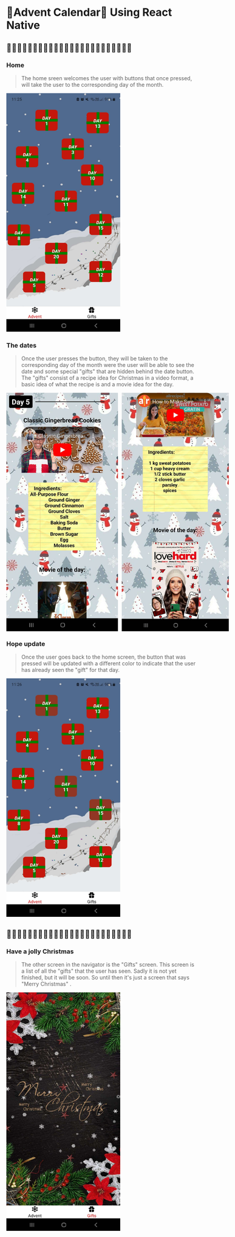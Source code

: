 # 🎁Advent Calendar🎁 Using React Native

## 🎅🏻🎄🎅🏻🎄🎅🏻🎄🎅🏻🎄🎅🏻🎄🎅🏻🎄🎅🏻🎄🎅🏻🎄

### Home

> The home sreen welcomes the user with buttons that once pressed, will take the user to the corresponding day of the month.

<div style="flex-direction: row;" >
    <img src="./assets/advent_home.jpg" width="300" height="628" />
</div>

### The dates

> Once the user presses the button, they will be taken to the corresponding day of the month were the user will be able to see the date and some special "gifts" that are hidden behind the date button.
> The "gifts" consist of a recipe idea for Christmas in a video format, a basic idea of what the recipe is and a movie idea for the day.

<div style="display: flex; flex-direction: row; justify-content: space-between;">
    <img src="./assets/date_gift1.jpg" width="300" height="628" style="margin-right: 10px;" />
    <img src="./assets/date_gift2.jpg" width="300" height="628" />
</div>

### Hope update

> Once the user goes back to the home screen, the button that was pressed will be updated with a different color to indicate that the user has already seen the "gift" for that day.

<div style="flex-direction: row;" >
    <img src="./assets/advent_home_update.jpg" width="300" height="628" />
</div>

## 🎅🏻🎄🎅🏻🎄🎅🏻🎄🎅🏻🎄🎅🏻🎄🎅🏻🎄🎅🏻🎄🎅🏻🎄
### Have a jolly Christmas

>The other screen in the navigator is  the "Gifts" screen. This screen is a list of all the "gifts" that the user has seen.
> Sadly it is not yet finished, but it will be soon.
> So until then it's just a screen that says "Merry Christmas" .

 <div style="flex-direction: row;" >
    <img src="./assets/merry_smeker_xmas.jpg" width="300" height="628" />
</div>